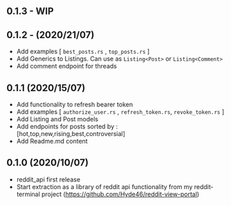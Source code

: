## 0.1.3 - WIP

## 0.1.2 - (2020/21/07)

- Add examples [ `best_posts.rs` , `top_posts.rs` ]
- Add Generics to Listings. Can use as `Listing<Post>` or `Listing<Comment>`
- Add comment endpoint for threads

## 0.1.1 (2020/15/07)

- Add functionality to refresh bearer token
- Add examples  [ `authorize_user.rs` , `refresh_token.rs`, `revoke_token.rs` ]
- Add Listing and Post models
- Add endpoints for posts sorted by : [hot,top,new,rising,best,controversial]
- Add Readme.md content

## 0.1.0 (2020/10/07)

- reddit_api first release
- Start extraction as a library of reddit api functionality from my reddit-terminal project (https://github.com/Hyde46/reddit-view-portal)